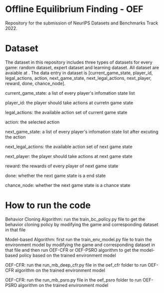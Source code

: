# Offline Equilibrium Finding - OEF
Repository for the submission of NeurIPS Datasets and Benchmarks Track 2022.

# Dataset

The dataset in this repository includes three types of datasets for every game: random dataset, expert dataset and learning dataset. All dataset are avaiable at . The data entry in dataset is [current_game_state, player_id, legal_actions, action, next_game_state, next_legal_actions, next_player, reward, done, chance_node]. 

current_game_state: a list of every player's infomation state list

player_id: the player should take actions at curretn game state

legal_actions: the available action set of current game state

action: the selected action

next_game_state: a list of every player's infomation state list after excuting the action

next_legal_actions: the available action set of next game state

next_player: the player should take actions at next game state

reward: the rewards of every player of next game state

done: whether the next game state is a end state

chance_node: whether the next game state is a chance state

# How to run the code

Behavior Cloning Algorithm: run the train_bc_policy.py file to get the behavior cloning policy by modifying the game and corresponding dataset in that file

Model-based Algorithm: first run the train_env_model.py file to train the environment model by modifying the game and corresponding dataset in that file and then run OEF-CFR or OEF-PSRO algorithm to get the model-based policy based on the trained environment model

OEF-CFR: run the run_mb_deep_cfr.py file in the oef_cfr folder to run OEF-CFR algorithm on the trained environment model

OEF-CFR: run the run_mb_psro.py file in the oef_psro folder to run OEF-PSRO algorithm on the trained environment model

